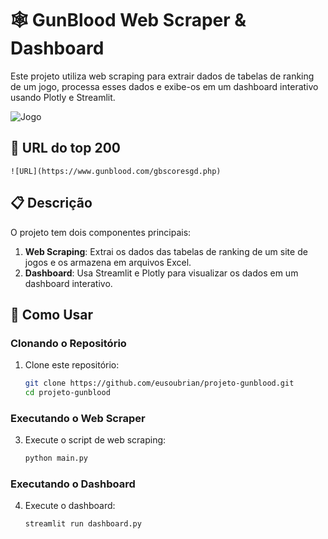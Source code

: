 # 🕸️ GunBlood Web Scraper & Dashboard

Este projeto utiliza web scraping para extrair dados de tabelas de ranking de um jogo, processa esses dados e exibe-os em um dashboard interativo usando Plotly e Streamlit.

![Jogo](img/dashboard.jpg)

## 📃 URL do top 200
    ![URL](https://www.gunblood.com/gbscoresgd.php)

## 📋 Descrição

O projeto tem dois componentes principais:
1. **Web Scraping**: Extrai os dados das tabelas de ranking de um site de jogos e os armazena em arquivos Excel.
2. **Dashboard**: Usa Streamlit e Plotly para visualizar os dados em um dashboard interativo.

## 🚀 Como Usar

### Clonando o Repositório

1. Clone este repositório:

    ```bash
    git clone https://github.com/eusoubrian/projeto-gunblood.git
    cd projeto-gunblood
    ```

### Executando o Web Scraper

3. Execute o script de web scraping:

    ```bash
    python main.py
    ```

### Executando o Dashboard

4. Execute o dashboard:

    ```bash
    streamlit run dashboard.py
    ```
